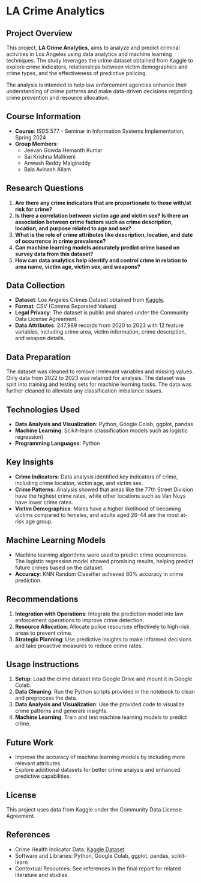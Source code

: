 # LA Crime Analytics

## Project Overview
This project, **LA Crime Analytics**, aims to analyze and predict criminal activities in Los Angeles using data analytics and machine learning techniques. The study leverages the crime dataset obtained from Kaggle to explore crime indicators, relationships between victim demographics and crime types, and the effectiveness of predictive policing.

The analysis is intended to help law enforcement agencies enhance their understanding of crime patterns and make data-driven decisions regarding crime prevention and resource allocation.

## Course Information
- **Course**: ISDS 577 - Seminar in Information Systems Implementation, Spring 2024
- **Group Members**: 
  - Jeevan Gowda Hemanth Kumar
  - Sai Krishna Mallineni
  - Anwesh Reddy Malgireddy
  - Bala Avinash Allam

## Research Questions
1. **Are there any crime indicators that are proportionate to those with/at risk for crime?**
2. **Is there a correlation between victim age and victim sex? Is there an association between crime factors such as crime description, location, and purpose related to age and sex?**
3. **What is the role of crime attributes like description, location, and date of occurrence in crime prevalence?**
4. **Can machine learning models accurately predict crime based on survey data from this dataset?**
5. **How can data analytics help identify and control crime in relation to area name, victim age, victim sex, and weapons?**

## Data Collection
- **Dataset**: Los Angeles Crimes Dataset obtained from [Kaggle](https://www.kaggle.com/datasets/shayalvaghasiya/los-angeles-crimes).
- **Format**: CSV (Comma Separated Values)
- **Legal Privacy**: The dataset is public and shared under the Community Data License Agreement.
- **Data Attributes**: 247,989 records from 2020 to 2023 with 12 feature variables, including crime area, victim information, crime description, and weapon details.

## Data Preparation
The dataset was cleaned to remove irrelevant variables and missing values. Only data from 2022 to 2023 was retained for analysis. The dataset was split into training and testing sets for machine learning tasks. The data was further cleaned to alleviate any classification imbalance issues.

## Technologies Used
- **Data Analysis and Visualization**: Python, Google Colab, ggplot, pandas
- **Machine Learning**: Scikit-learn (classification models such as logistic regression)
- **Programming Languages**: Python

## Key Insights
- **Crime Indicators**: Data analysis identified key indicators of crime, including crime location, victim age, and victim sex.
- **Crime Patterns**: Analysis showed that areas like the 77th Street Division have the highest crime rates, while other locations such as Van Nuys have lower crime rates.
- **Victim Demographics**: Males have a higher likelihood of becoming victims compared to females, and adults aged 26-44 are the most at-risk age group.

## Machine Learning Models
- Machine learning algorithms were used to predict crime occurrences. The logistic regression model showed promising results, helping predict future crimes based on the dataset.
- **Accuracy**: KNN Random Classifier achieved 80% accuracy in crime prediction.

## Recommendations
1. **Integration with Operations**: Integrate the prediction model into law enforcement operations to improve crime detection.
2. **Resource Allocation**: Allocate police resources effectively to high-risk areas to prevent crime.
3. **Strategic Planning**: Use predictive insights to make informed decisions and take proactive measures to reduce crime rates.

## Usage Instructions
1. **Setup**: Load the crime dataset into Google Drive and mount it in Google Colab.
2. **Data Cleaning**: Run the Python scripts provided in the notebook to clean and preprocess the data.
3. **Data Analysis and Visualization**: Use the provided code to visualize crime patterns and generate insights.
4. **Machine Learning**: Train and test machine learning models to predict crime.

## Future Work
- Improve the accuracy of machine learning models by including more relevant attributes.
- Explore additional datasets for better crime analysis and enhanced predictive capabilities.

## License
This project uses data from Kaggle under the Community Data License Agreement.

## References
- Crime Health Indicator Data: [Kaggle Dataset](https://www.kaggle.com/datasets/shayalvaghasiya/los-angeles-crimes)
- Software and Libraries: Python, Google Colab, ggplot, pandas, scikit-learn
- Contextual Resources: See references in the final report for related literature and studies.
